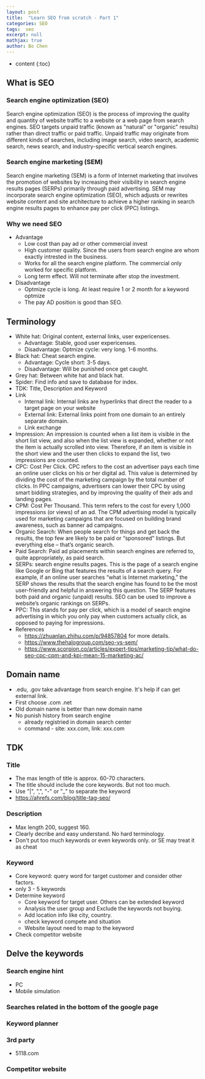 ```yaml
---
layout: post
title:  "Learn SEO from scratch - Part 1"
categories: SEO
tags:  seo
excerpt: null
mathjax: true
author: Bo Chen
---
```


* content
{:toc}

## What is SEO

### Search engine optimization (SEO)

Search engine optimization (SEO) is the process of improving the quality and quantity of website traffic to a website or a web page from search engines. SEO targets unpaid traffic (known as "natural" or "organic" results) rather than direct traffic or paid traffic. Unpaid traffic may originate from different kinds of searches, including image search, video search, academic search, news search, and industry-specific vertical search engines.

### Search engine marketing (SEM)

 Search engine marketing (SEM) is a form of Internet marketing that involves the promotion of websites by increasing their visibility in search engine results pages (SERPs) primarily through paid advertising. SEM may incorporate search engine optimization (SEO), which adjusts or rewrites website content and site architecture to achieve a higher ranking in search engine results pages to enhance pay per click (PPC) listings.

### Why we need SEO

* Advantage
  * Low cost than pay ad or other commercial invest
  * High customer quality. Since the users from search engine are whom exactly intrested in the business.
  * Works for all the search engine platform. The commercial only worked for specific platform.
  * Long term effect. Will not terminate after stop the investment.
* Disadvantage
  * Optmize cycle is long. At least require 1 or 2 month for a keyword optmize
  * The pay AD position is good than SEO.

## Terminology

* White hat: Original content, external links, user expericenses.
  * Advantage: Stable, good user expericenses.
  * Disadvantage: Optmize cycle: very long. 1-6 months.
* Black hat: Cheat search engine.
  * Advantage: Cycle short: 3-5 days.
  * Disadvantage: Will be punished once get caught.
* Grey hat: Between white hat and black hat.
* Spider: Find info and save to database for index.
* TDK: Title, Description and Keyword
* Link
  * Internal link: Internal links are hyperlinks that direct the reader to a target page on your website
  * External link: External links point from one domain to an entirely separate domain.
  * Link exchange
* Impression: An impression is counted when a list item is visible in the short list view, and also when the list view is expanded, whether or not the item is actually scrolled into view. Therefore, if an item is visible in the short view and the user then clicks to expand the list, two impressions are counted.
* CPC: Cost Per Click. CPC refers to the cost an advertiser pays each time an online user clicks on his or her digital ad. This value is determined by dividing the cost of the marketing campaign by the total number of clicks. In PPC campaigns, advertisers can lower their CPC by using smart bidding strategies, and by improving the quality of their ads and landing pages.
* CPM: Cost Per Thousand. This term refers to the cost for every 1,000 impressions (or views) of an ad. The CPM advertising model is typically used for marketing campaigns that are focused on building brand awareness, such as banner ad campaigns.
* Organic Search: When people search for things and get back the results, the top few are likely to be paid or “sponsored” listings. But everything else – that’s organic search.
* Paid Search: Paid ad placements within search engines are referred to, quite appropriately, as paid search.
* SERPs: search engine results pages. This is the page of a search engine like Google or Bing that features the results of a search query. For example, if an online user searches “what is Internet marketing,” the SERP shows the results that the search engine has found to be the most user-friendly and helpful in answering this question. The SERP features both paid and organic (unpaid) results. SEO can be used to improve a website’s organic rankings on SERPs.
* PPC: This stands for pay per click, which is a model of search engine advertising in which you only pay when customers actually click, as opposed to paying for impressions.
* References
  * <https://zhuanlan.zhihu.com/p/94857804> for more details.
  * <https://www.thehalogroup.com/seo-vs-sem/>
  * <https://www.scorpion.co/articles/expert-tips/marketing-tip/what-do-seo-cpc-cpm-and-kpi-mean-15-marketing-ac/>

## Domain name

* .edu, .gov take advantage from search engine. It's help if can get external link.
* First choose .com .net
* Old domain name is better than new domain name
* No punish history from search engine
  * already registried in domain search center
  * command - site: xxx.com, link: xxx.com

## TDK

### Title

* The max length of title is approx. 60-70 characters.
* The title should include the core keywords. But not too much.
* Use "\|", ",", "-" or "_" to separate the keyword
* <https://ahrefs.com/blog/title-tag-seo/>

### Description

* Max length 200, suggest 160.
* Clearly decribe and easy understand. No hard terminology.
* Don't put too much keywords or even keywords only. or SE may treat it as cheat

### Keyword

* Core keyword: query word for target customer and consider other factors.
* only 3 - 5 keywords
* Determine keyword
  * Core keyword for target user. Others can be extended keyword
  * Analysis the user group and Exclude the keywords not buying.
  * Add location info like city, country.
  * check keyword compete and situation
  * Website layout need to map to the keyword
* Check competitor website

## Delve the keywords

### Search engine hint

* PC
* Mobile simulation

### Searches related in the bottom of the google page

### Keyword planner

### 3rd party

* 5118.com

### Competitor website
